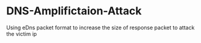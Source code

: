# DNS-Amplifictaion-Attack
Using eDns packet format to increase the size of response packet to attack the victim ip
